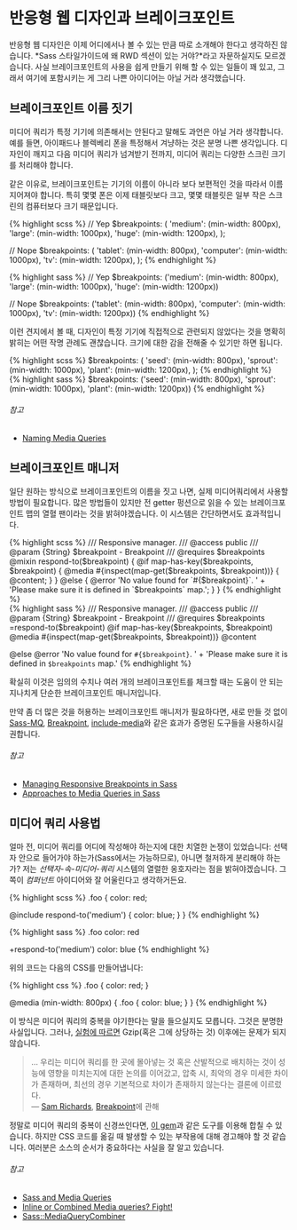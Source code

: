 
# 반응형 웹 디자인과 브레이크포인트

반응형 웹 디자인은 이제 어디에서나 볼 수 있는 만큼 따로 소개해야 한다고 생각하진 않습니다. *Sass 스타일가이드에 왜 RWD 섹션이 있는 거야?*라고 자문하실지도 모르겠습니다. 사실 브레이크포인트의 사용을 쉽게 만들기 위해 할 수 있는 일들이 꽤 있고, 그래서 여기에 포함시키는 게 그리 나쁜 아이디어는 아닐 거라 생각했습니다.






## 브레이크포인트 이름 짓기

미디어 쿼리가 특정 기기에 의존해서는 안된다고 말해도 과언은 아닐 거라 생각합니다. 예를 들면, 아이패드나 블렉베리 폰을 특정해서 겨냥하는 것은 분명 나쁜 생각입니다. 디자인이 깨지고 다음 미디어 쿼리가 넘겨받기 전까지, 미디어 쿼리는 다양한 스크린 크기를 처리해야 합니다.

같은 이유로, 브레이크포인트는 기기의 이름이 아니라 보다 보편적인 것을 따라서 이름 지어져야 합니다. 특히 몇몇 폰은 이제 태블릿보다 크고, 몇몇 태블릿은 일부 작은 스크린의 컴퓨터보다 크기 때문입니다.

<div class="code-block">
  <div class="code-block__wrapper" data-syntax="scss">
{% highlight scss %}
// Yep
$breakpoints: (
  'medium': (min-width: 800px),
  'large': (min-width: 1000px),
  'huge': (min-width: 1200px),
);

// Nope
$breakpoints: (
  'tablet': (min-width: 800px),
  'computer': (min-width: 1000px),
  'tv': (min-width: 1200px),
);
{% endhighlight %}
  </div>
  <div class="code-block__wrapper" data-syntax="sass">
{% highlight sass %}
// Yep
$breakpoints: ('medium': (min-width: 800px), 'large': (min-width: 1000px), 'huge': (min-width: 1200px))

// Nope
$breakpoints: ('tablet': (min-width: 800px), 'computer': (min-width: 1000px), 'tv': (min-width: 1200px))
{% endhighlight %}
  </div>
</div>

이런 견지에서 볼 때, 디자인이 특정 기기에 직접적으로 관련되지 않았다는 것을 명확히 밝히는 어떤 작명 관례도 괜찮습니다. 크기에 대한 감을 전해줄 수 있기만 하면 됩니다.

<div class="code-block">
  <div class="code-block__wrapper" data-syntax="scss">
{% highlight scss %}
$breakpoints: (
  'seed': (min-width: 800px),
  'sprout': (min-width: 1000px),
  'plant': (min-width: 1200px),
);
{% endhighlight %}
  </div>
  <div class="code-block__wrapper" data-syntax="sass">
{% highlight sass %}
$breakpoints: ('seed': (min-width: 800px), 'sprout': (min-width: 1000px), 'plant': (min-width: 1200px))
{% endhighlight %}
  </div>
</div>




###### 참고

* [Naming Media Queries](http://css-tricks.com/naming-media-queries/)






## 브레이크포인트 매니저

일단 원하는 방식으로 브레이크포인트의 이름을 짓고 나면, 실제 미디어쿼리에서 사용할 방법이 필요합니다. 많은 방법들이 있지만 전 getter 펑션으로 읽을 수 있는 브레이크포인트 맵의 열혈 팬이라는 것을 밝혀야겠습니다. 이 시스템은 간단하면서도 효과적입니다.

<div class="code-block">
  <div class="code-block__wrapper" data-syntax="scss">
{% highlight scss %}
/// Responsive manager.
/// @access public
/// @param {String} $breakpoint - Breakpoint
/// @requires $breakpoints
@mixin respond-to($breakpoint) {
  @if map-has-key($breakpoints, $breakpoint) {
    @media #{inspect(map-get($breakpoints, $breakpoint))} {
      @content;
    }
  } @else {
    @error 'No value found for `#{$breakpoint}`. '
         + 'Please make sure it is defined in `$breakpoints` map.';
  }
}
{% endhighlight %}
  </div>
  <div class="code-block__wrapper" data-syntax="sass">
{% highlight sass %}
/// Responsive manager.
/// @access public
/// @param {String} $breakpoint - Breakpoint
/// @requires $breakpoints
=respond-to($breakpoint)
  @if map-has-key($breakpoints, $breakpoint)
    @media #{inspect(map-get($breakpoints, $breakpoint))}
      @content

  @else
    @error 'No value found for `#{$breakpoint}`. '
         + 'Please make sure it is defined in `$breakpoints` map.'
{% endhighlight %}
  </div>
</div>

<div class="note">
  <p>확실히 이것은 임의의 수치나 여러 개의 브레이크포인트를 체크할 때는 도움이 안 되는 지나치게 단순한 브레이크포인트 매니저입니다.</p>
  <p>만약 좀 더 많은 것을 허용하는 브레이크포인트 매니저가 필요하다면, 새로 만들 것 없이 <a href="https://github.com/sass-mq/sass-mq">Sass-MQ</a>, <a href="http://breakpoint-sass.com/">Breakpoint</a>, <a href="https://github.com/eduardoboucas/include-media">include-media</a>와 같은 효과가 증명된 도구들을 사용하시길 권합니다.</p>
</div>



###### 참고

* [Managing Responsive Breakpoints in Sass](http://www.sitepoint.com/managing-responsive-breakpoints-sass/)
* [Approaches to Media Queries in Sass](http://css-tricks.com/approaches-media-queries-sass/)






## 미디어 쿼리 사용법

얼마 전, 미디어 쿼리를 어디에 작성해야 하는지에 대한 치열한 논쟁이 있었습니다: 선택자 안으로 들어가야 하는가(Sass에서는 가능하므로), 아니면 철저하게 분리해야 하는가? 저는 *선택자-속-미디어-쿼리* 시스템의 열렬한 옹호자라는 점을 밝혀야겠습니다. 그 쪽이 *컴퍼넌트* 아이디어와 잘 어울린다고 생각하거든요.

<div class="code-block">
  <div class="code-block__wrapper" data-syntax="scss">
{% highlight scss %}
.foo {
  color: red;

  @include respond-to('medium') {
    color: blue;
  }
}
{% endhighlight %}
  </div>
  <div class="code-block__wrapper" data-syntax="sass">
{% highlight sass %}
.foo
  color: red

  +respond-to('medium')
    color: blue
{% endhighlight %}
  </div>
</div>

위의 코드는 다음의 CSS를 만들어냅니다:

<div>
{% highlight css %}
.foo {
  color: red;
}

@media (min-width: 800px) {
  .foo {
    color: blue;
  }
}
{% endhighlight %}
</div>

이 방식은 미디어 쿼리의 중복을 야기한다는 말을 들으실지도 모릅니다. 그것은 분명한 사실입니다. 그러나, [실험에 따르면](http://sasscast.tumblr.com/post/38673939456/sass-and-media-queries) Gzip(혹은 그에 상당하는 것) 이후에는 문제가 되지 않습니다.

> … 우리는 미디어 쿼리를 한 곳에 몰아넣는 것 혹은 산발적으로 배치하는 것이 성능에 영향을 미치는지에 대한 논의를 이어갔고, 압축 시, 최악의 경우 미세한 차이가 존재하며, 최선의 경우 기본적으로 차이가 존재하지 않는다는 결론에 이르렀다.<br>
> &mdash; [Sam Richards](https://twitter.com/snugug), [Breakpoint](http://breakpoint-sass.com/)에 관해

정말로 미디어 쿼리의 중복이 신경쓰인다면, [이 gem](https://github.com/aaronjensen/sass-media_query_combiner)과 같은 도구를 이용해 합칠 수 있습니다. 하지만 CSS 코드를 옮길 때 발생할 수 있는 부작용에 대해 경고해야 할 것 같습니다. 여러분은 소스의 순서가 중요하다는 사실을 잘 알고 있습니다.



###### 참고

* [Sass and Media Queries](http://sasscast.tumblr.com/post/38673939456/sass-and-media-queries)
* [Inline or Combined Media queries? Fight!](http://benfrain.com/inline-or-combined-media-queries-in-sass-fight/)
* [Sass::MediaQueryCombiner](https://github.com/aaronjensen/sass-media_query_combiner)
